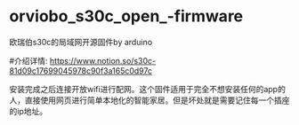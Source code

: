 # orviobo_s30c_open_-firmware
欧瑞伯s30c的局域网开源固件by arduino

#介绍详情:
https://www.notion.so/s30c-81d09c17699045978c90f3a165c0d97c

安装完成之后连接开放wifi进行配网。这个固件适用于完全不想安装任何的app的人，直接使用网页进行简单本地化的智能家居。但是坏处就是需要记住每一个插座的ip地址。
